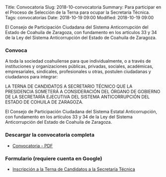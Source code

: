 Title: Convocatoria
Slug: 2018-10-convocatoria
Summary: Para participar en el Proceso de Selección de la Terna para ocupar la Secretaría Técnica.
Tags: convocatorias
Date: 2018-10-19 09:00
Modified: 2018-10-19 09:00


El Consejo de Participación Ciudadana del Sistema Anticorrupción del Estado de Coahuila de Zaragoza, con fundamento en los artículos 33 y 34 de la Ley del Sistema Anticorrupción del Estado de Coahuila de Zaragoza.

### Convoca

A toda la sociedad coahuilense para que individualmente, o a través de instituciones y organizaciones públicas, privadas, sociales, académicas, empresariales, sindicales, profesionales u otras, postulen ciudadanas y ciudadanos para integrar:

LA TERNA DE CANDIDATOS A SECRETARIO TÉCNICO QUE LA PRESIDENCIA SOMETERÁ A CONSIDERACIÓN DEL ÓRGANO DE GOBIERNO DE LA SECRETARÍA EJECUTIVA DEL SISTEMA ANTICORRUPCIÓN DEL ESTADO DE COHUILA DE ZARAGOZA.

El Consejo de Participación Ciudadana del Sistema Estatal Anticorrupción, con fundamento en los artículos 33 y 34 de la Ley del Sistema Anticorrupción del Estado de Coahuila de Zaragoza.

### Descargar la convocatoria completa

* [Convocatoria - PDF](convocatoria.pdf)

### Formulario (requiere cuenta en Google)

* [Inscripción a la Terna de Candidatos a la Secretaría Técnica](https://goo.gl/forms/BQAVc1yhv8giwNAc2)
